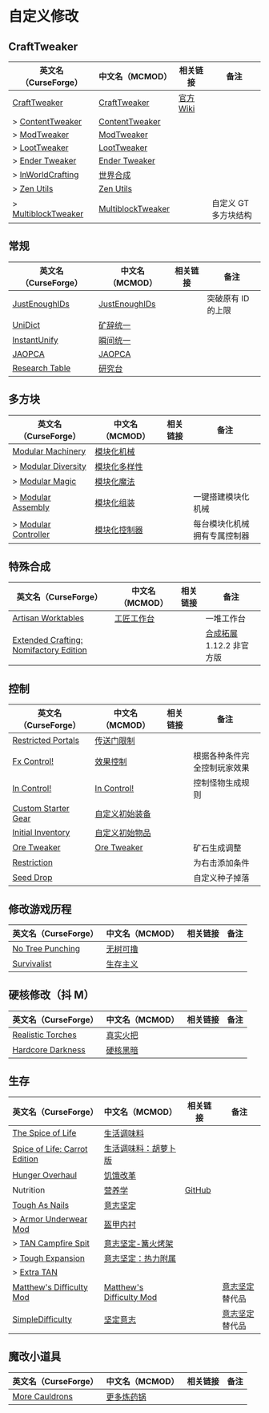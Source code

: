 # 自定义修改

## CraftTweaker

| 英文名（CurseForge）                                                                  | 中文名（MCMOD）                                           | 相关链接                                  | 备注                 |
| ------------------------------------------------------------------------------------- | --------------------------------------------------------- | ----------------------------------------- | -------------------- |
| [CraftTweaker](https://www.curseforge.com/minecraft/mc-mods/crafttweaker)             | [CraftTweaker](https://www.mcmod.cn/class/669.html)       | [官方 Wiki](https://docs.blamejared.com/) |                      |
| > [ContentTweaker](https://www.curseforge.com/minecraft/mc-mods/contenttweaker)       | [ContentTweaker](https://www.mcmod.cn/class/1497.html)    |                                           |                      |
| > [ModTweaker](https://www.curseforge.com/minecraft/mc-mods/modtweaker)               | [ModTweaker](https://www.mcmod.cn/class/448.html)         |                                           |                      |
| > [LootTweaker](https://www.curseforge.com/minecraft/mc-mods/loottweaker)             | [LootTweaker](https://www.mcmod.cn/class/2304.html)       |                                           |                      |
| > [Ender Tweaker](https://www.curseforge.com/minecraft/mc-mods/endertweaker)          | [Ender Tweaker](https://www.mcmod.cn/class/1468.html)     |                                           |                      |
| > [InWorldCrafting](https://www.curseforge.com/minecraft/mc-mods/inworldcrafting)     | [世界合成](https://www.mcmod.cn/class/1916.html)          |                                           |                      |
| > [Zen Utils](https://www.curseforge.com/minecraft/mc-mods/zenutil)                   | [Zen Utils](https://www.mcmod.cn/class/2919.html)         |                                           |                      |
| > [MultiblockTweaker](https://www.curseforge.com/minecraft/mc-mods/multiblocktweaker) | [MultiblockTweaker](https://www.mcmod.cn/class/5379.html) |                                           | 自定义 GT 多方块结构 |

## 常规

| 英文名（CurseForge）                                                          | 中文名（MCMOD）                                       | 相关链接 | 备注               |
| ----------------------------------------------------------------------------- | ----------------------------------------------------- | -------- | ------------------ |
| [JustEnoughIDs](https://www.curseforge.com/minecraft/mc-mods/jeid)            | [JustEnoughIDs](https://www.mcmod.cn/class/1389.html) |          | 突破原有 ID 的上限 |
| [UniDict](https://www.curseforge.com/minecraft/mc-mods/unidict)               | [矿辞统一](https://www.mcmod.cn/class/479.html)       |          |                    |
| [InstantUnify](https://www.curseforge.com/minecraft/mc-mods/instantunify)     | [瞬间统一](https://www.mcmod.cn/class/1284.html)      |          |                    |
| [JAOPCA](https://www.curseforge.com/minecraft/mc-mods/jaopca)                 | [JAOPCA](https://www.mcmod.cn/class/878.html)         |          |                    |
| [Research Table](https://www.curseforge.com/minecraft/mc-mods/research-table) | [研究台](https://www.mcmod.cn/class/3304.html)        |          |                    |

## 多方块

| 英文名（CurseForge）                                                                    | 中文名（MCMOD）                                      | 相关链接 | 备注                         |
| --------------------------------------------------------------------------------------- | ---------------------------------------------------- | -------- | ---------------------------- |
| [Modular Machinery](https://www.curseforge.com/minecraft/mc-mods/modular-machinery)     | [模块化机械](https://www.mcmod.cn/class/1288.html)   |          |                              |
| > [Modular Diversity](https://www.curseforge.com/minecraft/mc-mods/modular-diversity)   | [模块化多样性](https://www.mcmod.cn/class/2034.html) |          |                              |
| > [Modular Magic](https://www.curseforge.com/minecraft/mc-mods/modular-magic)           | [模块化魔法](https://www.mcmod.cn/class/2036.html)   |          |                              |
| > [Modular Assembly](https://www.curseforge.com/minecraft/mc-mods/modular-assembly)     | [模块化组装](https://www.mcmod.cn/class/5210.html)   |          | 一键搭建模块化机械           |
| > [Modular Controller](https://www.curseforge.com/minecraft/mc-mods/modular-controller) | [模块化控制器](https://www.mcmod.cn/class/4699.html) |          | 每台模块化机械拥有专属控制器 |

## 特殊合成

| 英文名（CurseForge）                                                                                                         | 中文名（MCMOD）                                    | 相关链接 | 备注                                                             |
| ---------------------------------------------------------------------------------------------------------------------------- | -------------------------------------------------- | -------- | ---------------------------------------------------------------- |
| [Artisan Worktables](https://www.curseforge.com/minecraft/mc-mods/artisan-worktables)                                        | [工匠工作台](https://www.mcmod.cn/class/1559.html) |          | 一堆工作台                                                       |
| [Extended Crafting: Nomifactory Edition](https://www.curseforge.com/minecraft/mc-mods/extended-crafting-nomifactory-edition) |                                                    |          | [合成拓展](https://www.mcmod.cn/class/1602.html) 1.12.2 非官方版 |

## 控制

| 英文名（CurseForge）                                                                    | 中文名（MCMOD）                                        | 相关链接 | 备注                         |
| --------------------------------------------------------------------------------------- | ------------------------------------------------------ | -------- | ---------------------------- |
| [Restricted Portals](https://www.curseforge.com/minecraft/mc-mods/restricted-portals)   | [传送门限制](https://www.mcmod.cn/class/1911.html)     |          |                              |
| [Fx Control!](https://www.curseforge.com/minecraft/mc-mods/fx-control)                  | [效果控制](https://www.mcmod.cn/class/4942.html)       |          | 根据各种条件完全控制玩家效果 |
| [In Control!](https://www.curseforge.com/minecraft/mc-mods/in-control)                  | [In Control!](https://www.mcmod.cn/class/3826.html)    |          | 控制怪物生成规则             |
| [Custom Starter Gear](https://www.curseforge.com/minecraft/mc-mods/custom-starter-gear) | [自定义初始装备](https://www.mcmod.cn/class/1918.html) |          |                              |
| [Initial Inventory](https://www.curseforge.com/minecraft/mc-mods/initial-inventory)     | [自定义初始物品](https://www.mcmod.cn/class/1510.html) |          |                              |
| [Ore Tweaker](https://www.curseforge.com/minecraft/mc-mods/ore-tweaker)                 | [Ore Tweaker](https://www.mcmod.cn/class/4479.html)    |          | 矿石生成调整                 |
| [Restriction](https://www.curseforge.com/minecraft/mc-mods/restriction)                 |                                                        |          | 为右击添加条件               |
| [Seed Drop](https://www.curseforge.com/minecraft/mc-mods/seed-drop)                     |                                                        |          | 自定义种子掉落               |

## 修改游戏历程

| 英文名（CurseForge）                                                              | 中文名（MCMOD）                                  | 相关链接 | 备注 |
| --------------------------------------------------------------------------------- | ------------------------------------------------ | -------- | ---- |
| [No Tree Punching](https://www.curseforge.com/minecraft/mc-mods/no-tree-punching) | [无树可撸](https://www.mcmod.cn/class/2138.html) |          |      |
| [Survivalist](https://www.curseforge.com/minecraft/mc-mods/survivalist)           | [生存主义](https://www.mcmod.cn/class/862.html)  |          |      |

## 硬核修改（抖 M）

| 英文名（CurseForge）                                                                | 中文名（MCMOD）                                  | 相关链接 | 备注 |
| ----------------------------------------------------------------------------------- | ------------------------------------------------ | -------- | ---- |
| [Realistic Torches](https://www.curseforge.com/minecraft/mc-mods/realistic-torches) | [真实火把](https://www.mcmod.cn/class/2955.html) |          |      |
| [Hardcore Darkness](https://www.curseforge.com/minecraft/mc-mods/hardcore-darkness) | [硬核黑暗](https://www.mcmod.cn/class/1667.html) |          |      |

## 生存

| 英文名（CurseForge）                                                                                       | 中文名（MCMOD）                                                  | 相关链接                                       | 备注                                                   |
| ---------------------------------------------------------------------------------------------------------- | ---------------------------------------------------------------- | ---------------------------------------------- | ------------------------------------------------------ |
| [The Spice of Life](https://www.curseforge.com/minecraft/mc-mods/the-spice-of-life)                        | [生活调味料](https://www.mcmod.cn/class/404.html)                |                                                |                                                        |
| [Spice of Life: Carrot Edition](https://www.curseforge.com/minecraft/mc-mods/spice-of-life-carrot-edition) | [生活调味料：胡萝卜版](https://www.mcmod.cn/class/1836.html)     |                                                |                                                        |
| [Hunger Overhaul](https://www.curseforge.com/minecraft/mc-mods/hunger-overhaul)                            | [饥饿改革](https://www.mcmod.cn/class/458.html)                  |                                                |                                                        |
| Nutrition                                                                                                  | [营养学](https://www.mcmod.cn/class/1271.html)                   | [GitHub](https://github.com/WesCook/Nutrition) |                                                        |
| [Tough As Nails](https://www.curseforge.com/minecraft/mc-mods/tough-as-nails)                              | [意志坚定](https://www.mcmod.cn/class/531.html)                  |                                                |                                                        |
| > [Armor Underwear Mod](https://www.curseforge.com/minecraft/mc-mods/armor-underwear-mod)                  | [盔甲内衬](https://www.mcmod.cn/class/1992.html)                 |                                                |                                                        |
| > [TAN Campfire Spit](https://www.curseforge.com/minecraft/mc-mods/tan-campfire-spit)                      | [意志坚定-篝火烤架](https://www.mcmod.cn/class/848.html)         |                                                |                                                        |
| > [Tough Expansion](https://www.curseforge.com/minecraft/mc-mods/tough-expansion)                          | [意志坚定：热力附属](https://www.mcmod.cn/class/1221.html)       |                                                |                                                        |
| > [Extra TAN](https://www.curseforge.com/minecraft/mc-mods/extra-tan)                                      |                                                                  |                                                |                                                        |
| [Matthew's Difficulty Mod](https://www.curseforge.com/minecraft/mc-mods/matthews-difficulty-mod)           | [Matthew's Difficulty Mod](https://www.mcmod.cn/class/2403.html) |                                                | [意志坚定](https://www.mcmod.cn/class/531.html) 替代品 |
| [SimpleDifficulty](https://www.curseforge.com/minecraft/mc-mods/simpledifficulty)                          | [坚定意志](https://www.mcmod.cn/class/2805.html)                 |                                                | [意志坚定](https://www.mcmod.cn/class/531.html) 替代品 |

## 魔改小道具

| 英文名（CurseForge）                                                          | 中文名（MCMOD）                                    | 相关链接 | 备注 |
| ----------------------------------------------------------------------------- | -------------------------------------------------- | -------- | ---- |
| [More Cauldrons](https://www.curseforge.com/minecraft/mc-mods/more-cauldrons) | [更多炼药锅](https://www.mcmod.cn/class/2223.html) |          |      |
